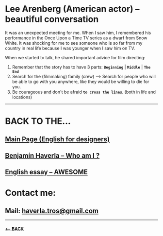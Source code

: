 # Lee Arenberg (American actor) – beautiful conversation
It was an unexpected meeting for me. When I saw him, I remembered his performance in the Once Upon a Time TV series as a dwarf from Snow White. It was shocking for me to see someone who is so far from my country in real life because I was younger when I saw him on TV.

When we started to talk, he shared important advice for film directing:

1. Remember that the story has to have 3 parts: **`Beginning`** | **`Middle`**  | **`The End`**
2. Search for the (filmmaking) family (crew) –> Search for people who will be able to go with you anywhere, like they would be willing to die for you.
3. Be courageous and don't be afraid  **`to cross the lines`**. (both in life and locations) 

-------------------------------------------------------------

# BACK TO THE...
## [Main Page (English for designers)](https://github.com/BenjaminHaverla/English-for-designers.git)
## [Benjamín Haverla – Who am I ?](https://github.com/BenjaminHaverla/First-impression.git)
## [English essay – AWESOME](https://github.com/BenjaminHaverla/English-essay-workflow.git)
# Contact me:
## **Mail**: haverla.tros@gmail.com

-------------------------------------------------------------

#### [<– BACK](https://github.com/BenjaminHaverla/Main-about-me.git)
